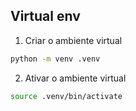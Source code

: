## Virtual env

1. Criar o ambiente virtual

```sh
python -m venv .venv
```

2. Ativar o ambiente virtual

```sh
source .venv/bin/activate
```
